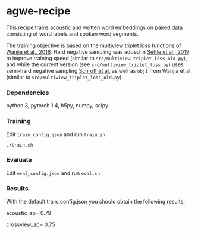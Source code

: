 # agwe-recipe

This recipe trains acoustic and written word embeddings on paired data
consisting of word labels and spoken word segments.

The training objective is based on the multiview triplet loss functions
of [Wanjia et al., 2016](https://arxiv.org/pdf/1611.04496.pdf).
Hard negative sampling was added in [Settle et al., 2019](https://arxiv.org/pdf/1903.12306.pdf) to improve
training speed (similar to `src/multiview_triplet_loss_old.py`), and while the current version (see `src/multiview_triplet_loss.py`) uses semi-hard negative sampling [Schroff et al.](https://arxiv.org/pdf/1503.03832.pdf) as well as `obj1` from Wanjia et al.
(similar to `src/multiview_triplet_loss_old.py`).

### Dependencies
python 3, pytorch 1.4, h5py, numpy, scipy

### Training

Edit `train_config.json` and run `train.sh`
```
./train.sh
```

### Evaluate
Edit `eval_config.json` and run `eval.sh`

### Results
With the default train_config.json you should obtain the following results:

acoustic_ap= 0.79

crossview_ap= 0.75
